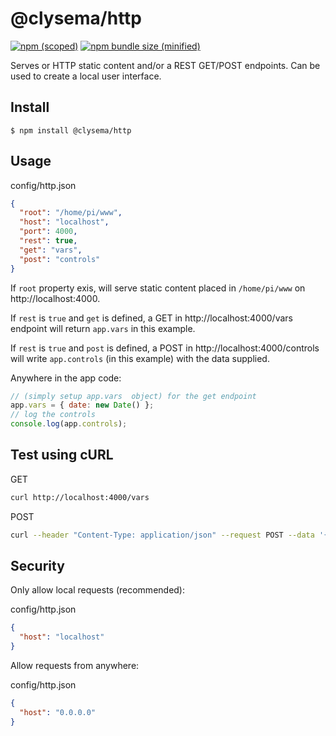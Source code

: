 # @clysema/http

[![npm (scoped)](https://img.shields.io/npm/v/@clysema/http.svg)](https://www.npmjs.com/package/@clysema/http)
[![npm bundle size (minified)](https://img.shields.io/bundlephobia/min/@clysema/http.svg)](https://www.npmjs.com/package/@clysema/http)

Serves or HTTP static content and/or a REST GET/POST endpoints.
Can be used to create a local user interface.

## Install

```
$ npm install @clysema/http
```

## Usage

config/http.json
```json
{
  "root": "/home/pi/www",
  "host": "localhost",
  "port": 4000,
  "rest": true,
  "get": "vars",
  "post": "controls"
}
```

If `root` property exis, will serve static content placed in `/home/pi/www` on http://localhost:4000.

If `rest` is `true` and `get` is defined, a GET in http://localhost:4000/vars endpoint will return `app.vars` in this example.

If `rest` is `true` and `post` is defined, a POST in  http://localhost:4000/controls  will write `app.controls` (in this example) with the data supplied.

Anywhere in the app code:
```js
// (simply setup app.vars  object) for the get endpoint
app.vars = { date: new Date() };
// log the controls
console.log(app.controls);
```

## Test using cURL

GET
```bash
curl http://localhost:4000/vars
```

POST
```bash
curl --header "Content-Type: application/json" --request POST --data '{"a":"1","b":"2"}' http://localhost:4000/controls
```

## Security

Only allow local requests (recommended):

config/http.json
```json
{
  "host": "localhost"
}
```

Allow requests from anywhere:

config/http.json
```json
{
  "host": "0.0.0.0"
}
```
